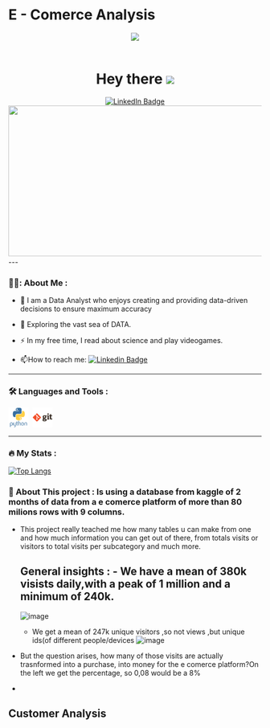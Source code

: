<!-- @format -->

# E - Comerce Analysis

<div id="header" align="center">
  <img src="https://media.giphy.com/media/SvckSy7fFviqrq8ClF/giphy.gif" width="150"/>
</div>
<div id="badges" align="center">
  <img src="https://komarev.com/ghpvc/?username=Alpha1294&style=flat-square&color=blue" alt=""/>
  <h1>
  Hey there
  <img src="https://media.giphy.com/media/hvRJCLFzcasrR4ia7z/giphy.gif" width="30px"/>
</h1>
  <a href="https://www.linkedin.com/in/gabriel-radu-data-analyst/">
    <img src="https://img.shields.io/badge/LinkedIn-blue?style=for-the-badge&logo=linkedin&logoColor=white" alt="LinkedIn Badge"/>
  </a>
</div>
<div align="center">
  <img src="https://media.giphy.com/media/dWesBcTLavkZuG35MI/giphy.gif" width="600" height="300"/>
</div>
---

### 🧗‍♂️: About Me :
- :telescope: I am a Data Analyst who enjoys creating and providing data-driven decisions to ensure maximum accuracy

- :seedling: Exploring the vast sea of DATA.

- :zap: In my free time, I read about science and play videogames.

- :mailbox:How to reach me: [![Linkedin Badge](https://img.shields.io/badge/-Gabriel-blue?style=flat&logo=Linkedin&logoColor=white)]([your-linkedin-url](https://www.linkedin.com/in/gabriel-radu-data-analyst/)https://www.linkedin.com/in/gabriel-radu-data-analyst/)

---

### :hammer_and_wrench: Languages and Tools :
<div>
  <img src="https://github.com/devicons/devicon/blob/master/icons/python/python-original-wordmark.svg" title="Python"  alt="Python" width="40" height="40"/>&nbsp;
  <img src="https://github.com/devicons/devicon/blob/master/icons/git/git-original-wordmark.svg" title="Git" **alt="Git" width="40" height="40"/>
</div>

---

### :fire: My Stats :
[![Top Langs](https://github-readme-stats.vercel.app/api/top-langs/?username=Alpha1294&layout=compact&theme=vision-friendly-dark)](https://github.com/anuraghazra/github-readme-stats)


### 🏅 About This project : Is using a database from kaggle of 2 months of data from a e comerce platform of more than 80 milions rows with 9 columns.
- This project really teached me how many tables u can make from one and how much information you can get out of there, from totals visits or visitors to total visits per subcategory and much more.
  ## General insights : - We have a mean of 380k visists daily,with a peak of 1 million and a minimum of 240k.
  ![image](https://github.com/Alpha1294/E_Comerce/assets/117177567/a0ac17a8-c781-4f62-8712-5f151c645ab5)
  - We get a mean of 247k unique visitors ,so not views ,but unique ids(of different people/devices
  ![image](https://github.com/Alpha1294/E_Comerce/assets/117177567/ea03c022-a39f-4d88-8dd1-62d7dd82f018)

- But the question arises, how many of those visits are actually trasnformed into a purchase, into money for the e comerce platform?On the left we get the percentage, so 0,08 would be a 8%
-   
## Customer Analysis



